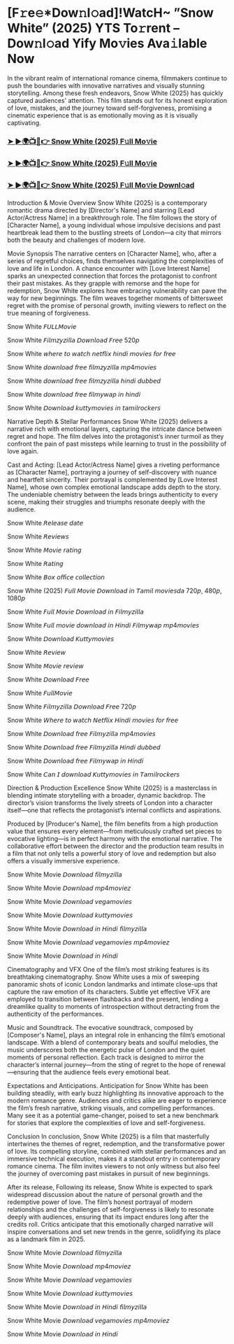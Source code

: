 # [F𝚛e𝚎*Dow𝚗l𝚘ad]!WatcH~ ”Snow White” (2025) YTS To𝚛rent – Dow𝚗l𝚘ad Yify Mo𝚟ies Ava𝚒lable Now

In the vibrant realm of international romance cinema, filmmakers continue to push the boundaries with innovative narratives and visually stunning storytelling. Among these fresh endeavors, Snow White (2025) has quickly captured audiences' attention. This film stands out for its honest exploration of love, mistakes, and the journey toward self-forgiveness, promising a cinematic experience that is as emotionally moving as it is visually captivating.

### [➤ ►🌍📺📱👉  Snow White (2025) F𝚞ll Mo𝚟ie](https://qimovies.com/en/movie/447273/snow-white)

### [➤ ►🌍📺📱👉  Snow White (2025) F𝚞ll Mo𝚟ie](https://qimovies.com/en/movie/447273/snow-white)

### [➤ ►🌍📺📱👉  Snow White (2025) F𝚞ll Mo𝚟ie Downl𝚘ad](https://qimovies.com/en/movie/447273/snow-white)

Introduction & Movie Overview
Snow White (2025) is a contemporary romantic drama directed by [Director's Name] and starring [Lead Actor/Actress Name] in a breakthrough role. The film follows the story of [Character Name], a young individual whose impulsive decisions and past heartbreak lead them to the bustling streets of London—a city that mirrors both the beauty and challenges of modern love.

Movie Synopsis
The narrative centers on [Character Name], who, after a series of regretful choices, finds themselves navigating the complexities of love and life in London. A chance encounter with [Love Interest Name] sparks an unexpected connection that forces the protagonist to confront their past mistakes. As they grapple with remorse and the hope for redemption, Snow White explores how embracing vulnerability can pave the way for new beginnings. The film weaves together moments of bittersweet regret with the promise of personal growth, inviting viewers to reflect on the true meaning of forgiveness.

Snow White 𝘍𝘜𝘓𝘓𝘔𝘰𝘷𝘪𝘦

Snow White 𝘍𝘪𝘭𝘮𝘻𝘺𝘻𝘪𝘭𝘭𝘢 𝘋𝘰𝘸𝘯𝘭𝘰𝘢𝘥 𝘍𝘳𝘦𝘦 520𝘱

Snow White 𝘸𝘩𝘦𝘳𝘦 𝘵𝘰 𝘸𝘢𝘵𝘤𝘩 𝘯𝘦𝘵𝘧𝘭𝘪𝘹 𝘩𝘪𝘯𝘥𝘪 𝘮𝘰𝘷𝘪𝘦𝘴 𝘧𝘰𝘳 𝘧𝘳𝘦𝘦

Snow White 𝘥𝘰𝘸𝘯𝘭𝘰𝘢𝘥 𝘧𝘳𝘦𝘦 𝘧𝘪𝘭𝘮𝘻𝘺𝘻𝘪𝘭𝘭𝘢 𝘮𝘱4𝘮𝘰𝘷𝘪𝘦𝘴

Snow White 𝘥𝘰𝘸𝘯𝘭𝘰𝘢𝘥 𝘧𝘳𝘦𝘦 𝘧𝘪𝘭𝘮𝘻𝘺𝘻𝘪𝘭𝘭𝘢 𝘩𝘪𝘯𝘥𝘪 𝘥𝘶𝘣𝘣𝘦𝘥

Snow White 𝘥𝘰𝘸𝘯𝘭𝘰𝘢𝘥 𝘧𝘳𝘦𝘦 𝘧𝘪𝘭𝘮𝘺𝘸𝘢𝘱 𝘪𝘯 𝘩𝘪𝘯𝘥𝘪

Snow White 𝘋𝘰𝘸𝘯𝘭𝘰𝘢𝘥 𝘬𝘶𝘵𝘵𝘺𝘮𝘰𝘷𝘪𝘦𝘴 𝘪𝘯 𝘵𝘢𝘮𝘪𝘭𝘳𝘰𝘤𝘬𝘦𝘳𝘴

Narrative Depth & Stellar Performances
Snow White (2025) delivers a narrative rich with emotional layers, capturing the intricate dance between regret and hope. The film delves into the protagonist’s inner turmoil as they confront the pain of past missteps while learning to trust in the possibility of love again.

Cast and Acting:
[Lead Actor/Actress Name] gives a riveting performance as [Character Name], portraying a journey of self-discovery with nuance and heartfelt sincerity. Their portrayal is complemented by [Love Interest Name], whose own complex emotional landscape adds depth to the story. The undeniable chemistry between the leads brings authenticity to every scene, making their struggles and triumphs resonate deeply with the audience.

Snow White 𝘙𝘦𝘭𝘦𝘢𝘴𝘦 𝘥𝘢𝘵𝘦

Snow White 𝘙𝘦𝘷𝘪𝘦𝘸𝘴

Snow White 𝘔𝘰𝘷𝘪𝘦 𝘳𝘢𝘵𝘪𝘯𝘨

Snow White 𝘙𝘢𝘵𝘪𝘯𝘨

Snow White 𝘉𝘰𝘹 𝘰𝘧𝘧𝘪𝘤𝘦 𝘤𝘰𝘭𝘭𝘦𝘤𝘵𝘪𝘰𝘯

Snow White (2025) 𝘍𝘶𝘭𝘭 𝘔𝘰𝘷𝘪𝘦 𝘋𝘰𝘸𝘯𝘭𝘰𝘢𝘥 𝘪𝘯 𝘛𝘢𝘮𝘪𝘭 𝘮𝘰𝘷𝘪𝘦𝘴𝘥𝘢 720𝘱, 480𝘱, 1080𝘱

Snow White 𝘍𝘶𝘭𝘭 𝘔𝘰𝘷𝘪𝘦 𝘋𝘰𝘸𝘯𝘭𝘰𝘢𝘥 𝘪𝘯 𝘍𝘪𝘭𝘮𝘺𝘻𝘪𝘭𝘭𝘢

Snow White 𝘍𝘶𝘭𝘭 𝘮𝘰𝘷𝘪𝘦 𝘥𝘰𝘸𝘯𝘭𝘰𝘢𝘥 𝘪𝘯 𝘏𝘪𝘯𝘥𝘪 𝘍𝘪𝘭𝘮𝘺𝘸𝘢𝘱 𝘮𝘱4𝘮𝘰𝘷𝘪𝘦𝘴

Snow White 𝘋𝘰𝘸𝘯𝘭𝘰𝘢𝘥 𝘒𝘶𝘵𝘵𝘺𝘮𝘰𝘷𝘪𝘦𝘴

Snow White 𝘙𝘦𝘷𝘪𝘦𝘸

Snow White 𝘔𝘰𝘷𝘪𝘦 𝘳𝘦𝘷𝘪𝘦𝘸

Snow White 𝘋𝘰𝘸𝘯𝘭𝘰𝘢𝘥 𝘍𝘳𝘦𝘦

Snow White 𝘍𝘶𝘭𝘭𝘔𝘰𝘷𝘪𝘦

Snow White 𝘍𝘪𝘭𝘮𝘺𝘻𝘪𝘭𝘭𝘢 𝘋𝘰𝘸𝘯𝘭𝘰𝘢𝘥 𝘍𝘳𝘦𝘦 720𝘱

Snow White 𝘞𝘩𝘦𝘳𝘦 𝘵𝘰 𝘸𝘢𝘵𝘤𝘩 𝘕𝘦𝘵𝘧𝘭𝘪𝘹 𝘏𝘪𝘯𝘥𝘪 𝘮𝘰𝘷𝘪𝘦𝘴 𝘧𝘰𝘳 𝘧𝘳𝘦𝘦

Snow White 𝘋𝘰𝘸𝘯𝘭𝘰𝘢𝘥 𝘧𝘳𝘦𝘦 𝘍𝘪𝘭𝘮𝘺𝘻𝘪𝘭𝘭𝘢 𝘮𝘱4𝘮𝘰𝘷𝘪𝘦𝘴

Snow White 𝘋𝘰𝘸𝘯𝘭𝘰𝘢𝘥 𝘧𝘳𝘦𝘦 𝘍𝘪𝘭𝘮𝘺𝘻𝘪𝘭𝘭𝘢 𝘏𝘪𝘯𝘥𝘪 𝘥𝘶𝘣𝘣𝘦𝘥

Snow White 𝘋𝘰𝘸𝘯𝘭𝘰𝘢𝘥 𝘧𝘳𝘦𝘦 𝘍𝘪𝘭𝘮𝘺𝘸𝘢𝘱 𝘪𝘯 𝘏𝘪𝘯𝘥𝘪

Snow White 𝘊𝘢𝘯 𝘐 𝘥𝘰𝘸𝘯𝘭𝘰𝘢𝘥 𝘒𝘶𝘵𝘵𝘺𝘮𝘰𝘷𝘪𝘦𝘴 𝘪𝘯 𝘛𝘢𝘮𝘪𝘭𝘳𝘰𝘤𝘬𝘦𝘳𝘴

Direction & Production Excellence
Snow White (2025) is a masterclass in blending intimate storytelling with a broader, dynamic backdrop. The director’s vision transforms the lively streets of London into a character itself—one that reflects the protagonist’s internal conflicts and aspirations.

Produced by [Producer's Name], the film benefits from a high production value that ensures every element—from meticulously crafted set pieces to evocative lighting—is in perfect harmony with the emotional narrative. The collaborative effort between the director and the production team results in a film that not only tells a powerful story of love and redemption but also offers a visually immersive experience.

Snow White Movie 𝘋𝘰𝘸𝘯𝘭𝘰𝘢𝘥 𝘧𝘪𝘭𝘮𝘺𝘻𝘪𝘭𝘭𝘢

Snow White Movie 𝘋𝘰𝘸𝘯𝘭𝘰𝘢𝘥 𝘮𝘱4𝘮𝘰𝘷𝘪𝘦𝘻

Snow White Movie 𝘋𝘰𝘸𝘯𝘭𝘰𝘢𝘥 𝘷𝘦𝘨𝘢𝘮𝘰𝘷𝘪𝘦𝘴

Snow White Movie 𝘋𝘰𝘸𝘯𝘭𝘰𝘢𝘥 𝘬𝘶𝘵𝘵𝘺𝘮𝘰𝘷𝘪𝘦𝘴

Snow White Movie 𝘋𝘰𝘸𝘯𝘭𝘰𝘢𝘥 𝘪𝘯 𝘏𝘪𝘯𝘥𝘪 𝘧𝘪𝘭𝘮𝘺𝘻𝘪𝘭𝘭𝘢

Snow White Movie 𝘋𝘰𝘸𝘯𝘭𝘰𝘢𝘥 𝘷𝘦𝘨𝘢𝘮𝘰𝘷𝘪𝘦𝘴 𝘮𝘱4𝘮𝘰𝘷𝘪𝘦𝘻

Snow White Movie 𝘋𝘰𝘸𝘯𝘭𝘰𝘢𝘥 𝘪𝘯 𝘏𝘪𝘯𝘥𝘪

Cinematography and VFX
One of the film’s most striking features is its breathtaking cinematography. Snow White uses a mix of sweeping panoramic shots of iconic London landmarks and intimate close-ups that capture the raw emotion of its characters. Subtle yet effective VFX are employed to transition between flashbacks and the present, lending a dreamlike quality to moments of introspection without detracting from the authenticity of the performances.

Music and Soundtrack.
The evocative soundtrack, composed by [Composer's Name], plays an integral role in enhancing the film’s emotional landscape. With a blend of contemporary beats and soulful melodies, the music underscores both the energetic pulse of London and the quiet moments of personal reflection. Each track is designed to mirror the character’s internal journey—from the sting of regret to the hope of renewal—ensuring that the audience feels every emotional beat.

Expectations and Anticipations.
Anticipation for Snow White has been building steadily, with early buzz highlighting its innovative approach to the modern romance genre. Audiences and critics alike are eager to experience the film’s fresh narrative, striking visuals, and compelling performances. Many see it as a potential game-changer, poised to set a new benchmark for stories that explore the complexities of love and self-forgiveness.

Conclusion
In conclusion, Snow White (2025) is a film that masterfully intertwines the themes of regret, redemption, and the transformative power of love. Its compelling storyline, combined with stellar performances and an immersive technical execution, makes it a standout entry in contemporary romance cinema. The film invites viewers to not only witness but also feel the journey of overcoming past mistakes in pursuit of new beginnings.

After its release, Following its release, Snow White is expected to spark widespread discussion about the nature of personal growth and the redemptive power of love. The film’s honest portrayal of modern relationships and the challenges of self-forgiveness is likely to resonate deeply with audiences, ensuring that its impact endures long after the credits roll. Critics anticipate that this emotionally charged narrative will inspire conversations and set new trends in the genre, solidifying its place as a landmark film in 2025.

Snow White Movie 𝘋𝘰𝘸𝘯𝘭𝘰𝘢𝘥 𝘧𝘪𝘭𝘮𝘺𝘻𝘪𝘭𝘭𝘢

Snow White Movie 𝘋𝘰𝘸𝘯𝘭𝘰𝘢𝘥 𝘮𝘱4𝘮𝘰𝘷𝘪𝘦𝘻

Snow White Movie 𝘋𝘰𝘸𝘯𝘭𝘰𝘢𝘥 𝘷𝘦𝘨𝘢𝘮𝘰𝘷𝘪𝘦𝘴

Snow White Movie 𝘋𝘰𝘸𝘯𝘭𝘰𝘢𝘥 𝘬𝘶𝘵𝘵𝘺𝘮𝘰𝘷𝘪𝘦𝘴

Snow White Movie 𝘋𝘰𝘸𝘯𝘭𝘰𝘢𝘥 𝘪𝘯 𝘏𝘪𝘯𝘥𝘪 𝘧𝘪𝘭𝘮𝘺𝘻𝘪𝘭𝘭𝘢

Snow White Movie 𝘋𝘰𝘸𝘯𝘭𝘰𝘢𝘥 𝘷𝘦𝘨𝘢𝘮𝘰𝘷𝘪𝘦𝘴 𝘮𝘱4𝘮𝘰𝘷𝘪𝘦𝘻

Snow White Movie 𝘋𝘰𝘸𝘯𝘭𝘰𝘢𝘥 𝘪𝘯 𝘏𝘪𝘯𝘥𝘪
